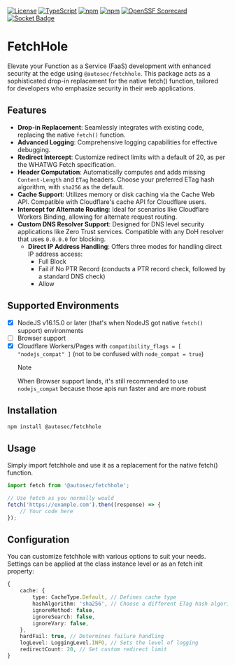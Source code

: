[![License](https://img.shields.io/github/license/autosec-network/FetchHole)](LICENSE)
[![TypeScript](https://badgen.net/npm/types/@autosec-network/FetchHole)](https://www.npmjs.com/package/@autosec/fetchhole)
[![npm](https://img.shields.io/npm/v/@autosec-network/FetchHole)](https://www.npmjs.com/package/@autosec/fetchhole)
[![npm](https://img.shields.io/npm/dm/@autosec-network/FetchHole)](https://www.npmjs.com/package/@autosec/fetchhole)
[![OpenSSF Scorecard](https://api.securityscorecards.dev/projects/github.com/autosec-network/FetchHole/badge)](https://securityscorecards.dev/viewer/?uri=github.com/autosec-network/FetchHole)
[![Socket Badge](https://socket.dev/api/badge/npm/package/@autosec-network/FetchHole)](https://socket.dev/npm/package/@autosec-network/FetchHole)

# FetchHole

Elevate your Function as a Service (FaaS) development with enhanced security at the edge using `@autosec/fetchhole`. This package acts as a sophisticated drop-in replacement for the native fetch() function, tailored for developers who emphasize security in their web applications.

## Features

-   **Drop-in Replacement**: Seamlessly integrates with existing code, replacing the native `fetch()` function.
-   **Advanced Logging**: Comprehensive logging capabilities for effective debugging.
-   **Redirect Intercept**: Customize redirect limits with a default of 20, as per the WHATWG Fetch specification.
-   **Header Computation**: Automatically computes and adds missing `Content-Length` and `ETag` headers. Choose your preferred ETag hash algorithm, with `sha256` as the default.
-   **Cache Support**: Utilizes memory or disk caching via the Cache Web API. Compatible with Cloudflare's cache API for Cloudflare users.
-   **Intercept for Alternate Routing**: Ideal for scenarios like Cloudflare Workers Binding, allowing for alternate request routing.
-   **Custom DNS Resolver Support**: Designed for DNS level security applications like Zero Trust services. Compatible with any DoH resolver that uses `0.0.0.0` for blocking.
    -   **Direct IP Address Handling**: Offers three modes for handling direct IP address access:
        -   Full Block
        -   Fail if No PTR Record (conducts a PTR record check, followed by a standard DNS check)
        -   Allow

## Supported Environments

-   [x] NodeJS v16.15.0 or later (that's when NodeJS got native `fetch()` support) environments
-   [ ] Browser support
-   [x] Cloudflare Workers/Pages with `compatibility_flags = [ "nodejs_compat" ]` (not to be confused with `node_compat = true`)
    > [!NOTE]
    > When Browser support lands, it's still recommended to use `nodejs_compat` because those apis run faster and are more robust

## Installation

```bash
npm install @autosec/fetchhole
```

## Usage

Simply import fetchhole and use it as a replacement for the native fetch() function.

```ts
import fetch from '@autosec/fetchhole';

// Use fetch as you normally would
fetch('https://example.com').then((response) => {
	// Your code here
});
```

## Configuration

You can customize fetchhole with various options to suit your needs. Settings can be applied at the class instance level or as an fetch init property:

```ts
{
	cache: {
		type: CacheType.Default, // Defines cache type
		hashAlgorithm: 'sha256', // Choose a different ETag hash algorithm
		ignoreMethod: false,
		ignoreSearch: false,
		ignoreVary: false,
	},
	hardFail: true, // Determines failure handling
	logLevel: LoggingLevel.INFO, // Sets the level of logging
	redirectCount: 20, // Set custom redirect limit
}
```
